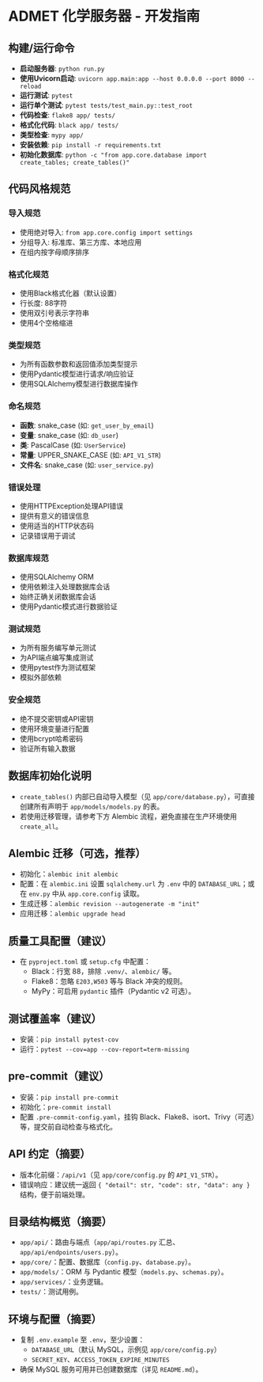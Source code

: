 # ADMET 化学服务器 - 开发指南

## 构建/运行命令
- **启动服务器**: `python run.py`
- **使用Uvicorn启动**: `uvicorn app.main:app --host 0.0.0.0 --port 8000 --reload`
- **运行测试**: `pytest`
- **运行单个测试**: `pytest tests/test_main.py::test_root`
- **代码检查**: `flake8 app/ tests/`
- **格式化代码**: `black app/ tests/`
- **类型检查**: `mypy app/`
- **安装依赖**: `pip install -r requirements.txt`
- **初始化数据库**: `python -c "from app.core.database import create_tables; create_tables()"`

## 代码风格规范

### 导入规范
- 使用绝对导入: `from app.core.config import settings`
- 分组导入: 标准库、第三方库、本地应用
- 在组内按字母顺序排序

### 格式化规范
- 使用Black格式化器（默认设置）
- 行长度: 88字符
- 使用双引号表示字符串
- 使用4个空格缩进

### 类型规范
- 为所有函数参数和返回值添加类型提示
- 使用Pydantic模型进行请求/响应验证
- 使用SQLAlchemy模型进行数据库操作

### 命名规范
- **函数**: snake_case (如: `get_user_by_email`)
- **变量**: snake_case (如: `db_user`)
- **类**: PascalCase (如: `UserService`)
- **常量**: UPPER_SNAKE_CASE (如: `API_V1_STR`)
- **文件名**: snake_case (如: `user_service.py`)

### 错误处理
- 使用HTTPException处理API错误
- 提供有意义的错误信息
- 使用适当的HTTP状态码
- 记录错误用于调试

### 数据库规范
- 使用SQLAlchemy ORM
- 使用依赖注入处理数据库会话
- 始终正确关闭数据库会话
- 使用Pydantic模式进行数据验证

### 测试规范
- 为所有服务编写单元测试
- 为API端点编写集成测试
- 使用pytest作为测试框架
- 模拟外部依赖

### 安全规范
- 绝不提交密钥或API密钥
- 使用环境变量进行配置
- 使用bcrypt哈希密码
- 验证所有输入数据


## 数据库初始化说明
- `create_tables()` 内部已自动导入模型（见 `app/core/database.py`），可直接创建所有声明于 `app/models/models.py` 的表。
- 若使用迁移管理，请参考下方 Alembic 流程，避免直接在生产环境使用 `create_all`。

## Alembic 迁移（可选，推荐）
- 初始化：`alembic init alembic`
- 配置：在 `alembic.ini` 设置 `sqlalchemy.url` 为 `.env` 中的 `DATABASE_URL`；或在 `env.py` 中从 `app.core.config` 读取。
- 生成迁移：`alembic revision --autogenerate -m "init"`
- 应用迁移：`alembic upgrade head`

## 质量工具配置（建议）
- 在 `pyproject.toml` 或 `setup.cfg` 中配置：
  - Black：行宽 88，排除 `.venv/`、`alembic/` 等。
  - Flake8：忽略 `E203,W503` 等与 Black 冲突的规则。
  - MyPy：可启用 `pydantic` 插件（Pydantic v2 可选）。

## 测试覆盖率（建议）
- 安装：`pip install pytest-cov`
- 运行：`pytest --cov=app --cov-report=term-missing`

## pre-commit（建议）
- 安装：`pip install pre-commit`
- 初始化：`pre-commit install`
- 配置 `.pre-commit-config.yaml`，挂钩 Black、Flake8、isort、Trivy（可选）等，提交前自动检查与格式化。

## API 约定（摘要）
- 版本化前缀：`/api/v1`（见 `app/core/config.py` 的 `API_V1_STR`）。
- 错误响应：建议统一返回 `{ "detail": str, "code": str, "data": any }` 结构，便于前端处理。

## 目录结构概览（摘要）
- `app/api/`：路由与端点（`app/api/routes.py` 汇总、`app/api/endpoints/users.py`）。
- `app/core/`：配置、数据库（`config.py`、`database.py`）。
- `app/models/`：ORM 与 Pydantic 模型（`models.py`、`schemas.py`）。
- `app/services/`：业务逻辑。
- `tests/`：测试用例。

## 环境与配置（摘要）
- 复制 `.env.example` 至 `.env`，至少设置：
  - `DATABASE_URL`（默认 MySQL，示例见 `app/core/config.py`）
  - `SECRET_KEY`、`ACCESS_TOKEN_EXPIRE_MINUTES`
- 确保 MySQL 服务可用并已创建数据库（详见 `README.md`）。
